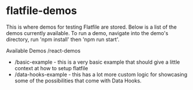 # flatfile-demos
This is where demos for testing Flatfile are stored. Below is a list of the demos currently available. To run a demo, navigate into the demo's directory, run 'npm install' then 'npm run start'. 

Available Demos
/react-demos
  - /basic-example - this is a very basic example that should give a little context at how to setup flatfile
  - /data-hooks-example - this has a lot more custom logic for showcasing some of the possibilities that come with Data Hooks.
